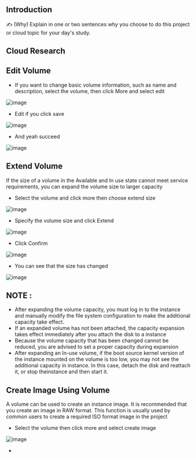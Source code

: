 # 

## Introduction

✍️ (Why) Explain in one or two sentences why you choose to do this project or cloud topic for your day's study.


## Cloud Research
## Edit Volume
- If you want to change basic volume information, such as name and description, select the volume, then click More and select edit

![image](https://github.com/silvyameliaperdani/100DaysOfCloud/assets/121029600/a55c4076-cbb6-41d0-aeeb-2401b17a8913)

- Edit if you click save

![image](https://github.com/silvyameliaperdani/100DaysOfCloud/assets/121029600/60a52d22-c7df-4184-a3e8-71ec01507391)

- And yeah succeed

![image](https://github.com/silvyameliaperdani/100DaysOfCloud/assets/121029600/7038a3dc-82f9-466c-88d8-4022f8c2c47f)

## Extend Volume 
If the size of a volume in the Available and In use state cannot meet service requirements, you can expand the volume size to larger capacity
- Select the volume and click more then choose extend size

![image](https://github.com/silvyameliaperdani/100DaysOfCloud/assets/121029600/4cc4b8bf-60eb-44df-80c2-33a5015331ac)

- Specify the volume size and click Extend

![image](https://github.com/silvyameliaperdani/100DaysOfCloud/assets/121029600/711ae727-29d6-4594-856c-752af2d7bff1)

- Click Confirm

![image](https://github.com/silvyameliaperdani/100DaysOfCloud/assets/121029600/6a99de66-9d0f-445e-86f0-7f81b3ff8c22)

- You can see that the size has changed

![image](https://github.com/silvyameliaperdani/100DaysOfCloud/assets/121029600/06dc5efd-5cb7-442b-a3a3-b3547caa78fc)

## NOTE :
- After expanding the volume capacity, you must log in to the instance and manually modify the file system configuration to make the additional capacity take effect.
- If an expanded volume has not been attached, the capacity expansion takes effect immediately after you attach the disk to a instance
- Because the volume capacity that has been changed cannot be reduced, you are advised to set a proper capacity during expansion
- After expanding an In-use volume, if the boot source kernel version of the instance mounted on the volume is too low, you may not see the additional capacity in instance. In this case, detach the disk and reattach it, or stop theinstance and then start it.

## Create Image Using Volume 
A volume can be used to create an instance image. It is recommended that you create an image in RAW format. This function is usually used by common users to create a required ISO format image in the project
- Select the volume then click more and select create image

![image](https://github.com/silvyameliaperdani/100DaysOfCloud/assets/121029600/e05cdf15-0216-4876-819d-29791328358b)

- 
